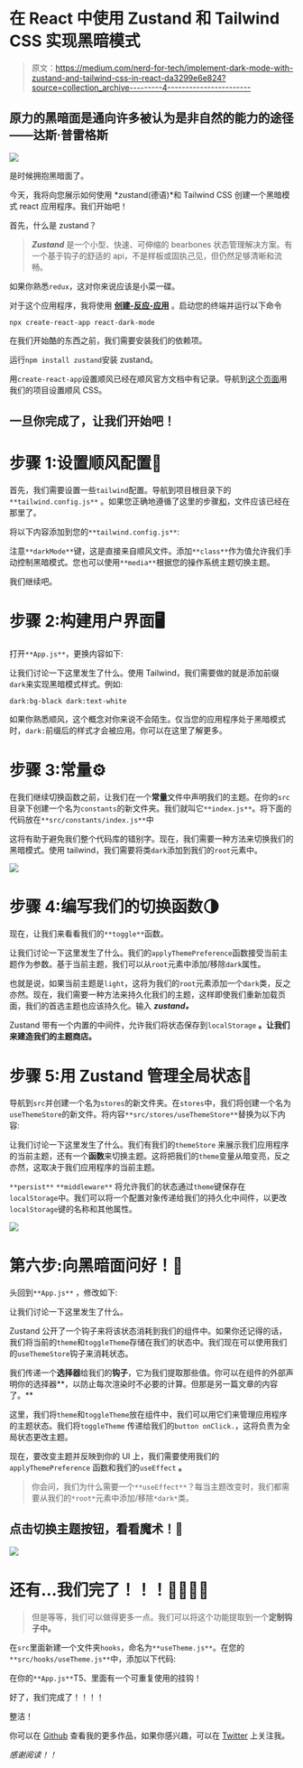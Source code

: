 # 在 React 中使用 Zustand 和 Tailwind CSS 实现黑暗模式

> 原文：<https://medium.com/nerd-for-tech/implement-dark-mode-with-zustand-and-tailwind-css-in-react-da3299e6e824?source=collection_archive---------4----------------------->

## 原力的黑暗面是通向许多被认为是非自然的能力的途径——达斯·普雷格斯

![](img/83c917c33d6af742daf71119763faf6e.png)

是时候拥抱黑暗面了。

今天，我将向您展示如何使用 *zustand(德语)*和 Tailwind CSS 创建一个黑暗模式 react 应用程序。我们开始吧！

首先，什么是 zustand？

> ***Zustand*** 是一个小型、快速、可伸缩的 bearbones 状态管理解决方案。有一个基于钩子的舒适的 api，不是样板或固执己见，但仍然足够清晰和流畅。

如果你熟悉`redux`，这对你来说应该是小菜一碟。

对于这个应用程序，我将使用 [**创建-反应-应用**](https://github.com/facebook/create-react-app) 。启动您的终端并运行以下命令

```
npx create-react-app react-dark-mode
```

在我们开始酷的东西之前，我们需要安装我们的依赖项。

运行`npm install zustand`安装 zustand。

用`create-react-app`设置顺风已经在顺风官方文档中有记录。导航到[这个页面](https://tailwindcss.com/docs/guides/create-react-app)用我们的项目设置顺风 CSS。

## 一旦你完成了，让我们开始吧！

# 步骤 1:设置顺风配置🔨

首先，我们需要设置一些`tailwind`配置。导航到项目根目录下的`**tailwind.config.js**` 。如果您正确地遵循了这里的步骤[和](https://tailwindcss.com/docs/guides/create-react-app)，文件应该已经在那里了。

将以下内容添加到您的`**tailwind.config.js**`:

注意`**darkMode**`键，这是直接来自顺风文件。添加`**class**`作为值允许我们手动控制黑暗模式。您也可以使用`**media**`根据您的操作系统主题切换主题。

我们继续吧。

# 步骤 2:构建用户界面🖥️

打开`**App.js**`，更换内容如下:

让我们讨论一下这里发生了什么。使用 Tailwind，我们需要做的就是添加前缀`dark`来实现黑暗模式样式。例如:

`dark:bg-black dark:text-white`

如果你熟悉顺风，这个概念对你来说不会陌生。仅当您的应用程序处于黑暗模式时，`dark:`前缀后的样式才会被应用。你可以在这里了解更多。

# 步骤 3:常量⚙

在我们继续切换函数之前，让我们在一个**常量**文件中声明我们的主题。在你的`src`目录下创建一个名为`constants`的新文件夹。我们就叫它`**index.js**`。将下面的代码放在`**src/constants/index.js**`中

这将有助于避免我们整个代码库的错别字。现在，我们需要一种方法来切换我们的黑暗模式。使用 tailwind，我们需要将类`dark`添加到我们的`root`元素中。

![](img/ef1afb56a500d0f117d6182b523b86ba.png)

# 步骤 4:编写我们的切换函数🌗

现在，让我们来看看我们的`**toggle**`函数。

让我们讨论一下这里发生了什么。我们的`applyThemePreference`函数接受当前主题作为参数。基于当前主题，我们可以从`root`元素中添加/移除`dark`属性。

也就是说，如果当前主题是`light`，这将为我们的`root`元素添加一个`dark`类，反之亦然。现在，我们需要一种方法来持久化我们的主题，这样即使我们重新加载页面，我们的首选主题也应该持久化。输入 ***zustand。***

Zustand 带有一个内置的中间件，允许我们将状态保存到`localStorage` **。让我们来建造我们的主题商店。**

# 步骤 5:用 Zustand 管理全局状态💪

导航到`src`并创建一个名为`stores`的新文件夹。在`stores`中，我们将创建一个名为`useThemeStore`的新文件。将内容`**src/stores/useThemeStore**`替换为以下内容:

让我们讨论一下这里发生了什么。我们有我们的`themeStore` 来展示我们应用程序的当前主题，还有一个**函数**来切换主题。这将把我们的`theme`变量从暗变亮，反之亦然，这取决于我们应用程序的当前主题。

`**persist**` `**middleware**` 将允许我们的状态通过`theme`键保存在`localStorage`中。我们可以将一个配置对象传递给我们的持久化中间件，以更改`localStorage`键的名称和其他属性。

![](img/fb0935c148e271b4930bc8029bb169b0.png)

# 第六步:向黑暗面问好！🌚

头回到`**App.js**` ，修改如下:

让我们讨论一下这里发生了什么。

Zustand 公开了一个钩子来将该状态消耗到我们的组件中。如果你还记得的话，我们将当前的`theme`和`toggleTheme`存储在我们的状态中。我们现在可以使用我们的`useThemeStore`钩子来消耗状态。

我们传递一个**选择器**给我们的**钩子**，它为我们提取那些值。你可以在组件的外部声明你的选择器**，以防止每次渲染时不必要的计算。但那是另一篇文章的内容了。**

这里，我们将`theme`和`toggleTheme`放在组件中，我们可以用它们来管理应用程序的主题状态。我们将`toggleTheme` 传递给我们的`button onClick.`，这将负责为全局状态更改主题。

现在，要改变主题并反映到你的 UI 上，我们需要使用我们的`applyThemePreference` 函数和我们的`useEffect` **。**

> 你会问，我们为什么需要一个`**useEffect**`？每当主题改变时，我们都需要从我们的`*root*`元素中添加/移除`*dark*`类。

## 点击切换主题按钮，看看魔术！🧙

![](img/c04ee75ba7059842791561e0ae8ce0c8.png)

# 还有…我们完了！！！​🥳​🎉​​💃🏻​

> 但是等等，我们可以做得更多一点。我们可以将这个功能提取到一个**定制钩子中。**

在`src`里面新建一个文件夹`hooks`，命名为`**useTheme.js**`。在您的`**src/hooks/useTheme.js**`中，添加以下代码:

在你的`**App.js**`T5、里面有一个可重复使用的挂钩！

好了，我们完成了！！！！

整洁！

你可以在 [Github](https://github.com/rohitpotato/) 查看我的更多作品，如果你感兴趣，可以在 [Twitter](https://twitter.com/rohitpotato) 上关注我。

*感谢阅读！！*